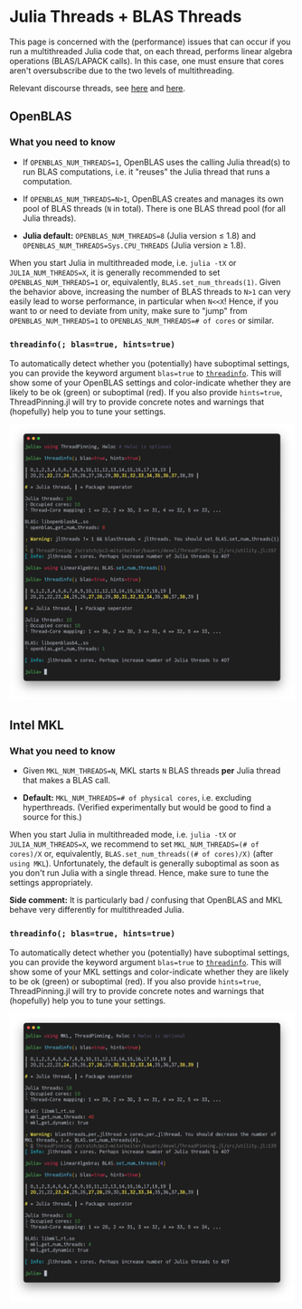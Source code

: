 # Julia Threads + BLAS Threads

This page is concerned with the (performance) issues that can occur if you run a multithreaded Julia code that, on each thread, performs linear algebra operations (BLAS/LAPACK calls). In this case, one must ensure that cores aren't oversubscribe due to the two levels of multithreading.

Relevant discourse threads, see [here](https://discourse.julialang.org/t/matrix-multiplication-is-slower-when-multithreading-in-julia/56227/12?u=carstenbauer) and [here](https://discourse.julialang.org/t/regarding-the-multithreaded-performance-of-openblas/75450/5?u=carstenbauer).

## OpenBLAS

### What you need to know

* If `OPENBLAS_NUM_THREADS=1`, OpenBLAS uses the calling Julia thread(s) to run BLAS computations, i.e. it "reuses" the Julia thread that runs a computation.

* If `OPENBLAS_NUM_THREADS=N>1`, OpenBLAS creates and manages its own pool of BLAS threads (`N` in total). There is one BLAS thread pool (for all Julia threads).

* **Julia default:** `OPENBLAS_NUM_THREADS=8` (Julia version ≤ 1.8) and `OPENBLAS_NUM_THREADS=Sys.CPU_THREADS` (Julia version ≥ 1.8).

When you start Julia in multithreaded mode, i.e. `julia -tX` or `JULIA_NUM_THREADS=X`, it is generally recommended to set `OPENBLAS_NUM_THREADS=1` or, equivalently, `BLAS.set_num_threads(1)`. Given the behavior above, increasing the number of BLAS threads to `N>1` can very easily lead to worse performance, in particular when `N<<X`! Hence, if you want to or need to deviate from unity, make sure to "jump" from `OPENBLAS_NUM_THREADS=1` to `OPENBLAS_NUM_THREADS=# of cores` or similar.

### `threadinfo(; blas=true, hints=true)`

To automatically detect whether you (potentially) have suboptimal settings, you can provide the keyword argument `blas=true` to [`threadinfo`](@ref). This will show some of your OpenBLAS settings and color-indicate whether they are likely to be ok (green) or suboptimal (red). If you also provide `hints=true`, ThreadPinning.jl will try to provide concrete notes and warnings that (hopefully) help you to tune your settings.

![openblas](openblas.png)

## Intel MKL

### What you need to know

* Given `MKL_NUM_THREADS=N`, MKL starts `N` BLAS threads **per** Julia thread that makes a BLAS call.

* **Default:** `MKL_NUM_THREADS=# of physical cores`, i.e. excluding hyperthreads. (Verified experimentally but would be good to find a source for this.)

When you start Julia in multithreaded mode, i.e. `julia -tX` or `JULIA_NUM_THREADS=X`, we recommend to set `MKL_NUM_THREADS=(# of cores)/X` or, equivalently, `BLAS.set_num_threads((# of cores)/X)` (after `using MKL`). Unfortunately, the default is generally suboptimal as soon as you don't run Julia with a single thread. Hence, make sure to tune the settings appropriately.

**Side comment:** It is particularly bad / confusing that OpenBLAS and MKL behave very differently for multithreaded Julia.

### `threadinfo(; blas=true, hints=true)`

To automatically detect whether you (potentially) have suboptimal settings, you can provide the keyword argument `blas=true` to [`threadinfo`](@ref). This will show some of your MKL settings and color-indicate whether they are likely to be ok (green) or suboptimal (red). If you also provide `hints=true`, ThreadPinning.jl will try to provide concrete notes and warnings that (hopefully) help you to tune your settings.

![mkl](mkl.png)